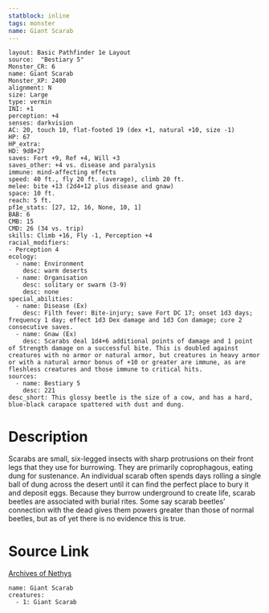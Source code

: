 ```yaml
---
statblock: inline
tags: monster
name: Giant Scarab
---
```

```statblock
layout: Basic Pathfinder 1e Layout
source:  "Bestiary 5"
Monster_CR: 6
name: Giant Scarab
Monster_XP: 2400
alignment: N
size: Large
type: vermin
INI: +1
perception: +4
senses: darkvision
AC: 20, touch 10, flat-footed 19 (dex +1, natural +10, size -1)
HP: 67
HP_extra: 
HD: 9d8+27
saves: Fort +9, Ref +4, Will +3
saves_other: +4 vs. disease and paralysis
immune: mind-affecting effects
speed: 40 ft., fly 20 ft. (average), climb 20 ft.
melee: bite +13 (2d4+12 plus disease and gnaw)
space: 10 ft.
reach: 5 ft.
pf1e_stats: [27, 12, 16, None, 10, 1]
BAB: 6
CMB: 15
CMD: 26 (34 vs. trip)
skills: Climb +16, Fly -1, Perception +4
racial_modifiers:
- Perception 4
ecology:
  - name: Environment
    desc: warm deserts
  - name: Organisation
    desc: solitary or swarm (3-9)
    desc: none
special_abilities:
  - name: Disease (Ex)
    desc: Filth fever: Bite-injury; save Fort DC 17; onset 1d3 days; frequency 1 day; effect 1d3 Dex damage and 1d3 Con damage; cure 2 consecutive saves.
  - name: Gnaw (Ex)
    desc: Scarabs deal 1d4+6 additional points of damage and 1 point of Strength damage on a successful bite. This is doubled against creatures with no armor or natural armor, but creatures in heavy armor or with a natural armor bonus of +10 or greater are immune, as are fleshless creatures and those immune to critical hits.
sources:
  - name: Bestiary 5
    desc: 221
desc_short: This glossy beetle is the size of a cow, and has a hard, blue-black carapace spattered with dust and dung.
```
# Description
Scarabs are small, six-legged insects with sharp protrusions on their front legs that they use for burrowing. They are primarily coprophagous, eating dung for sustenance. An individual scarab often spends days rolling a single ball of dung across the desert until it can find the perfect place to bury it and deposit eggs. Because they burrow underground to create life, scarab beetles are associated with burial rites. Some say scarab beetles’ connection with the dead gives them powers greater than those of normal beetles, but as of yet there is no evidence this is true.
# Source Link
[Archives of Nethys](https://aonprd.com/MonsterDisplay.aspx?ItemName=Giant%20Scarab)
```encounter-table
name: Giant Scarab
creatures:
  - 1: Giant Scarab
```
